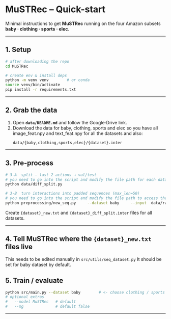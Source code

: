 # MuSTRec – Quick-start

Minimal instructions to get **MuSTRec** running on the four Amazon subsets **baby · clothing · sports · elec**.

---

## 1. Setup
```bash
# after downloading the repo
cd MuSTRec

# create env & install deps
python -m venv venv        # or conda
source venv/bin/activate
pip install -r requirements.txt
```

---

## 2. Grab the data
1. Open **`data/README.md`** and follow the Google‑Drive link.  
2. Download the data for baby, clothing, sports and elec so you have all image\_feat.npy and text\_feat.npy for all the datasets and also:
   ```
   data/{baby,clothing,sports,elec}/{dataset}.inter
   ```

---

## 3. Pre‑process
```bash
# 3‑A  split – last 2 actions → val/test
# you need to go into the script and modify the file path for each dataset
python data/diff_split.py

# 3‑B  turn interactions into padded sequences (max_len=50)
# you need to go into the script and modify the file path to access the .inter files for each dataset.
python preprocessing/new_seq.py     --dataset baby     --input  data/raw/baby/baby_diff.inter
```
Create `{dataset}_new.txt` and `{dataset}_diff_split.inter` files for all datasets.

---

## 4. Tell MuSTRec where the `{dataset}_new.txt` files live
This needs to be edited manually in `src/utils/seq_dataset.py`
It should be set for baby dataset by default.


## 5. Train / evaluate
```bash
python src/main.py --dataset baby        # <- choose clothing / sports / elec
# optional extras
#   --model MuSTRec   # default
#   --mg              # default false
```

---
